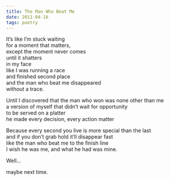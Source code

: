 ```yaml
---
title: The Man Who Beat Me
date: 2011-04-16
tags: poetry
---
```


It’s like I’m stuck waiting<br/>
for a moment that matters,<br/>
except the moment never comes<br/>
until it shatters<br/>
in my face<br/>
like I was running a race<br/>
and finished second place<br/>
and the man who beat me disappeared<br/>
without a trace.<br/>

Until I discovered that the man who won was none other than me<br/>
a version of myself that didn’t wait for opportunity<br/>
to be served on a platter<br/>
he made every decision, every action matter<br/>

Because every second you live is more special than the last<br/>
and if you don’t grab hold it’ll disappear fast<br/>
like the man who beat me to the finish line<br/>
I wish he was me, and what he had was mine.<br/>

Well…<br/>

maybe next time.<br/>
